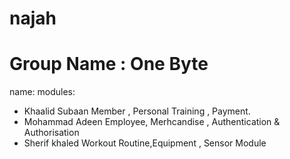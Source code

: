 # najah

# Group Name : One Byte
 name:         modules:
* Khaalid Subaan        Member , Personal Training , Payment.
* Mohammad Adeen        Employee, Merhcandise , Authentication & Authorisation
* Sherif khaled         Workout Routine,Equipment , Sensor Module
